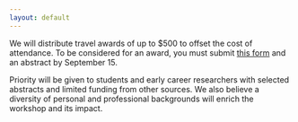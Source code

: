 ```yaml
---
layout: default
---
```

We will distribute travel awards of up to $500 to offset the cost of attendance. To be considered for an award, you must submit [this form](https://forms.gle/FHN3BtJKBMtG523TA) and an abstract by September 15.

Priority will be given to students and early career researchers with selected abstracts and limited funding from other sources. We also believe a diversity of personal and professional backgrounds will enrich the workshop and its impact.
